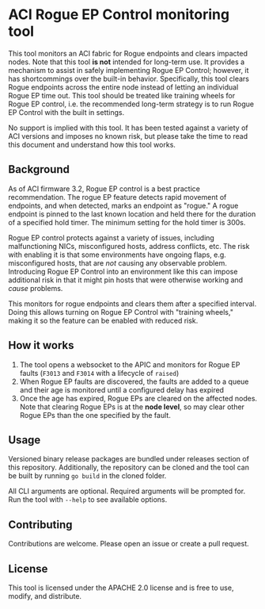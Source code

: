 # ACI Rogue EP Control monitoring tool
This tool monitors an ACI fabric for Rogue endpoints and clears impacted nodes. Note that this tool **is not** intended for long-term use. It provides a mechanism to assist in safely implementing Rogue EP Control; however, it has shortcommings over the built-in behavior. Specifically, this tool clears Rogue endpoints across the entire node instead of letting an individual Rogue EP time out. This tool should be treated like training wheels for Rogue EP control, i.e. the recommended long-term strategy is to run Rogue EP Control with the built in settings.

No support is implied with this tool. It has been tested against a variety of ACI versions and imposes no known risk, but please take the time to read this document and understand how this tool works.

## Background
As of ACI firmware 3.2, Rogue EP control is a best practice recommendation. The rogue EP feature detects rapid movement of endpoints, and when detected, marks an endpoint as "rogue." A rogue endpoint is pinned to the last known location and held there for the duration of a specified hold timer. The minimum setting for the hold timer is 300s.

Rogue EP control protects against a variety of issues, including malfunctioning NICs, misconfigured hosts, address conflicts, etc. The risk with enabling it is that some environments have ongoing flaps, e.g. misconfigured hosts, that are *not* causing any observable problem. Introducing Rogue EP Control into an environment like this can impose additional risk in that it might pin hosts that were otherwise working and *cause* problems.

This monitors for rogue endpoints and clears them after a specified interval. Doing this allows turning on Rogue EP Control with "training wheels," making it so the feature can be enabled with reduced risk.

## How it works
1. The tool opens a websocket to the APIC and monitors for Rogue EP faults (`F3013` and `F3014` with a lifecycle of `raised`)
2. When Rogue EP faults are discovered, the faults are added to a queue and their age is monitored until a configured delay has expired
3. Once the age has expired, Rogue EPs are cleared on the affected nodes. Note that clearing Rogue EPs is at the **node level**, so may clear other Rogue EPs than the one specified by the fault.

## Usage
Versioned binary release packages are bundled under releases section of this repository. Additionally, the repository can be cloned and the tool can be built by running `go build` in the cloned folder.

All CLI arguments are optional. Required arguments will be prompted for. Run the tool with `--help` to see available options.

## Contributing
Contributions are welcome. Please open an issue or create a pull request.

## License
This tool is licensed under the APACHE 2.0 license and is free to use, modify, and distribute.
